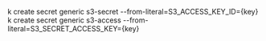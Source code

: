 k create secret generic s3-secret --from-literal=S3_ACCESS_KEY_ID={key}
k create secret generic s3-access --from-literal=S3_SECRET_ACCESS_KEY={key}
